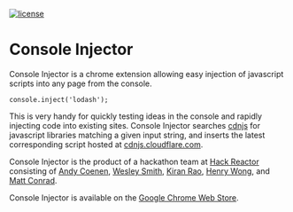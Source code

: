 [![license](http://img.shields.io/badge/license-MIT-brightgreen.svg?style=flat)](https://github.com/cdnjs/cdnjs/blob/master/MIT-LICENSE)

# Console Injector

Console Injector is a chrome extension allowing easy injection of javascript scripts into any page from the console. 

```
console.inject('lodash');
```

This is very handy for quickly testing ideas in the console and rapidly injecting code into existing sites. Console Injector searches [cdnjs](https://cdnjs.com/) for javascript libraries matching a given input string, and inserts the latest corresponding script hosted at [cdnjs.cloudflare.com](http://cdnjs.cloudflare.com).

Console Injector is the product of a hackathon team at [Hack Reactor](http://www.hackreactor.com) consisting of [Andy Coenen](http://www.github.com/cannoneyed), [Wesley Smith](http://www.github.com/wesleysmyth), [Kiran Rao](http://www.github.com/kranrao), [Henry Wong](http://www.github.com/henryw4k), and [Matt Conrad](http://www.github.com/mmconrad).

Console Injector is available on the [Google Chrome Web Store](https://chrome.google.com/webstore/detail/abdfbnapkafgcheofcijaieahcbjnpkd/publish-accepted).
